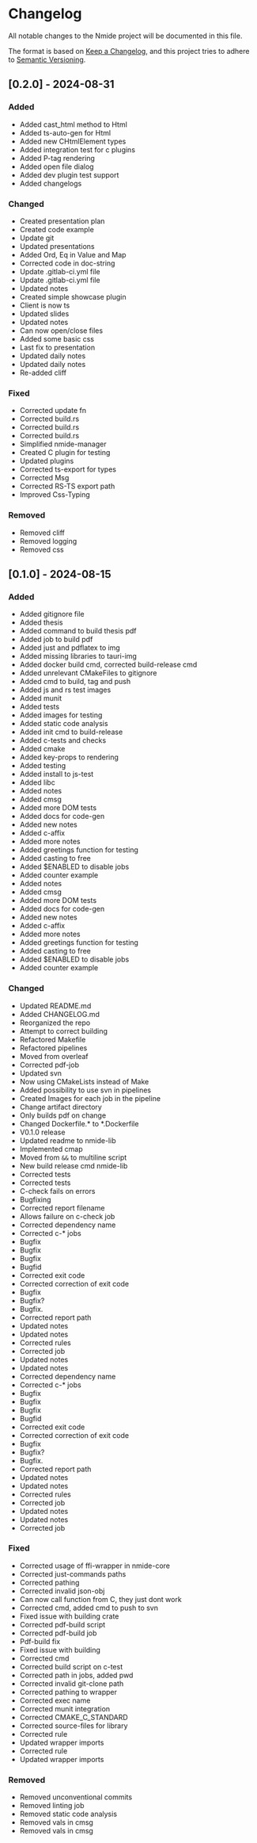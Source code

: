 # Changelog

All notable changes to the Nmide project will be documented in this file.

The format is based on [Keep a Changelog](https://keepachangelog.com/en/1.0.0/),
and this project tries to adhere to [Semantic Versioning](https://semver.org/spec/v2.0.0.html).

## [0.2.0] - 2024-08-31

### Added

- Added cast_html method to Html
- Added ts-auto-gen for Html
- Added new CHtmlElement types
- Added integration test for c plugins
- Added P-tag rendering
- Added open file dialog
- Added dev plugin test support
- Added changelogs

### Changed

- Created presentation plan
- Created code example
- Update git
- Updated presentations
- Added Ord, Eq in Value and Map
- Corrected code in doc-string
- Update .gitlab-ci.yml file
- Update .gitlab-ci.yml file
- Updated notes
- Created simple showcase plugin
- Client is now ts
- Updated slides
- Updated notes
- Can now open/close files
- Added some basic css
- Last fix to presentation
- Updated daily notes
- Updated daily notes
- Re-added cliff

### Fixed

- Corrected update fn
- Corrected build.rs
- Corrected build.rs
- Corrected build.rs
- Simplified nmide-manager
- Created C plugin for testing
- Updated plugins
- Corrected ts-export for types
- Corrected Msg
- Corrected RS-TS export path
- Improved Css-Typing

### Removed

- Removed cliff
- Removed logging
- Removed css

## [0.1.0] - 2024-08-15

### Added

- Added gitignore file
- Added thesis
- Added command to build thesis pdf
- Added job to build pdf
- Added just and pdflatex to img
- Added missing libraries to tauri-img
- Added docker build cmd, corrected build-release cmd
- Added unrelevant CMakeFiles to gitignore
- Added cmd to build, tag and push
- Added js and rs test images
- Added munit
- Added tests
- Added images for testing
- Added static code analysis
- Added init cmd to build-release
- Added c-tests and checks
- Added cmake
- Added key-props to rendering
- Added testing
- Added install to js-test
- Added libc
- Added notes
- Added cmsg
- Added more DOM tests
- Added docs for code-gen
- Added new notes
- Added c-affix
- Added more notes
- Added greetings function for testing
- Added casting to free
- Added $ENABLED to disable jobs
- Added counter example
- Added notes
- Added cmsg
- Added more DOM tests
- Added docs for code-gen
- Added new notes
- Added c-affix
- Added more notes
- Added greetings function for testing
- Added casting to free
- Added $ENABLED to disable jobs
- Added counter example

### Changed

- Updated README.md
- Added CHANGELOG.md
- Reorganized the repo
- Attempt to correct building
- Refactored Makefile
- Refactored pipelines
- Moved from overleaf
- Corrected pdf-job
- Updated svn
- Now using CMakeLists instead of Make
- Added possibility to use svn in pipelines
- Created Images for each job in the pipeline
- Change artifact directory
- Only builds pdf on change
- Changed Dockerfile.* to *.Dockerfile
- V0.1.0 release
- Updated readme to nmide-lib
- Implemented cmap
- Moved from `&&` to multiline script
- New build release cmd nmide-lib
- Corrected tests
- Corrected tests
- C-check fails on errors
- Bugfixing
- Corrected report filename
- Allows failure on c-check job
- Corrected dependency name
- Corrected c-* jobs
- Bugfix
- Bugfix
- Bugfix
- Bugfid
- Corrected exit code
- Corrected correction of exit code
- Bugfix
- Bugfix?
- Bugfix.
- Corrected report path
- Updated notes
- Updated notes
- Corrected rules
- Corrected job
- Updated notes
- Updated notes
- Corrected dependency name
- Corrected c-* jobs
- Bugfix
- Bugfix
- Bugfix
- Bugfid
- Corrected exit code
- Corrected correction of exit code
- Bugfix
- Bugfix?
- Bugfix.
- Corrected report path
- Updated notes
- Updated notes
- Corrected rules
- Corrected job
- Updated notes
- Updated notes
- Corrected job

### Fixed

- Corrected usage of ffi-wrapper in nmide-core
- Corrected just-commands paths
- Corrected pathing
- Corrected invalid json-obj
- Can now call function from C, they just dont work
- Corrected cmd, added cmd to push to svn
- Fixed issue with building crate
- Corrected pdf-build script
- Corrected pdf-build job
- Pdf-build fix
- Fixed issue with building
- Corrected cmd
- Corrected build script on c-test
- Corrected path in jobs, added pwd
- Corrected invalid git-clone path
- Corrected pathing to wrapper
- Corrected exec name
- Corrected munit integration
- Corrected CMAKE_C_STANDARD
- Corrected source-files for library
- Corrected rule
- Updated wrapper imports
- Corrected rule
- Updated wrapper imports

### Removed

- Removed unconventional commits
- Removed linting job
- Removed static code analysis
- Removed vals in cmsg
- Removed vals in cmsg


<!-- generated by git-cliff -->
